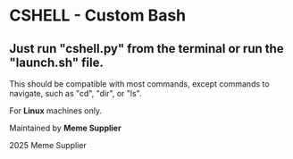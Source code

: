 # CSHELL - Custom Bash
## Just run "cshell.py" from the terminal or run the "launch.sh" file.

This should be compatible with most commands, except commands to navigate, such as "cd", "dir", or "ls".

For **Linux** machines only.

Maintained by **Meme Supplier**

2025 Meme Supplier
